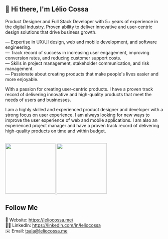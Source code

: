 ## 👋 Hi there, I'm Lélio Cossa
Product Designer and Full Stack Developer with 5+ years of experience in the digital industry. Proven ability to deliver innovative and user-centric design solutions that drive business growth.

— Expertise in UX/UI design, web and mobile development, and software engineering.<br/>
— Track record of success in increasing user engagement, improving conversion rates, and reducing customer support costs.<br/>
— Skills in project management, stakeholder communication, and risk management.<br/>
— Passionate about creating products that make people's lives easier and more enjoyable.

With a passion for creating user-centric products. I have a proven track record of delivering innovative and high-quality products that meet the needs of users and businesses.

I am a highly skilled and experienced product designer and developer with a strong focus on user experience. I am always looking for new ways to improve the user experience of web and mobile applications. I am also an experienced project manager and have a proven track record of delivering high-quality products on time and within budget.

<br>
<div align="left">
  <a href="https://github.com/leliocossa">
  <img height="160em" src="https://github-readme-stats.vercel.app/api?username=leliocossa&show_icons=true&theme=dark&include_all_commits=true&count_private=true"/>
  <img height="160m" src="https://github-readme-stats.vercel.app/api/top-langs/?username=leliocossa&layout=compact&langs_count=7&theme=dark"/>
  </a>
</div>
  
## Follow Me

🔗 Website: https://leliocossa.me/<br/>
👨‍💼 LinkedIn: https://linkedin.com/in/leliocossa<br/>
✉️ Email: tsala@leliocossa.me

<!---
leliocossa/leliocossa is a ✨ special ✨ repository because its `README.md` (this file) appears on your GitHub profile.
You can click the Preview link to take a look at your changes.
--->
